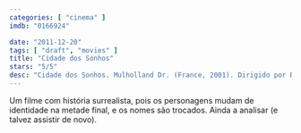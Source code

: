 ```yaml
---
categories: [ "cinema" ]
imdb: "0166924"

date: "2011-12-20"
tags: [ "draft", "movies" ]
title: "Cidade dos Sonhos"
stars: "5/5"
desc: "Cidade dos Sonhos. Mulholland Dr. (France, 2001). Dirigido por David Lynch. Escrito por David Lynch. Com Naomi Watts, Laura Harring, Ann Miller, Dan Hedaya, Justin Theroux, Brent Briscoe, Robert Forster, Katharine Towne, Lee Grant."
---
```

Um filme com história surrealista, pois os personagens mudam de identidade na metade final, e os nomes são trocados. Ainda a analisar (e talvez assistir de novo).


